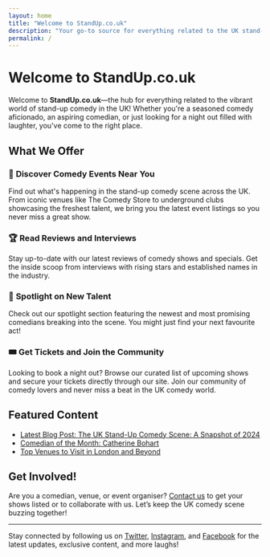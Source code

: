 ```yaml
---
layout: home
title: "Welcome to StandUp.co.uk"
description: "Your go-to source for everything related to the UK stand-up comedy scene. Find events, read reviews, and discover the best comedians in the country."
permalink: /
---
```


# Welcome to StandUp.co.uk

Welcome to **StandUp.co.uk**—the hub for everything related to the vibrant world of stand-up comedy in the UK! Whether you're a seasoned comedy aficionado, an aspiring comedian, or just looking for a night out filled with laughter, you've come to the right place.

## What We Offer

### 🎤 **Discover Comedy Events Near You**
Find out what's happening in the stand-up comedy scene across the UK. From iconic venues like The Comedy Store to underground clubs showcasing the freshest talent, we bring you the latest event listings so you never miss a great show.

### 🏆 **Read Reviews and Interviews**
Stay up-to-date with our latest reviews of comedy shows and specials. Get the inside scoop from interviews with rising stars and established names in the industry.

### 🚀 **Spotlight on New Talent**
Check out our spotlight section featuring the newest and most promising comedians breaking into the scene. You might just find your next favourite act!

### 🎟️ **Get Tickets and Join the Community**
Looking to book a night out? Browse our curated list of upcoming shows and secure your tickets directly through our site. Join our community of comedy lovers and never miss a beat in the UK comedy world.

## Featured Content

- [Latest Blog Post: The UK Stand-Up Comedy Scene: A Snapshot of 2024](/2024/10/07/a-snapshot-of-2024/)
- [Comedian of the Month: Catherine Bohart](#)
- [Top Venues to Visit in London and Beyond](#)

## Get Involved!

Are you a comedian, venue, or event organiser? [Contact us](#) to get your shows listed or to collaborate with us. Let’s keep the UK comedy scene buzzing together!

---

Stay connected by following us on [Twitter](#), [Instagram](#), and [Facebook](#) for the latest updates, exclusive content, and more laughs!


